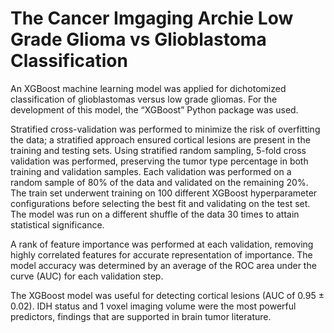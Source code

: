 # The Cancer Imgaging Archie Low Grade Glioma vs Glioblastoma Classification

An XGBoost machine learning model was applied for dichotomized classification of glioblastomas versus low grade gliomas. For the development of this model, the “XGBoost” Python package was used. 

Stratified cross-validation was performed to minimize the risk of overfitting the data; a stratified approach ensured cortical lesions are present in the training and testing sets. Using stratified random sampling, 5-fold cross validation was performed, preserving the tumor type percentage in both training and validation samples. Each validation was performed on a random sample of 80% of the data and validated on the remaining 20%. The train set underwent training on 100 different XGBoost hyperparameter configurations before selecting the best fit and validating on the test set. The model was run on a different shuffle of the data 30 times to attain statistical significance. 

A rank of feature importance was performed at each validation, removing highly correlated features for accurate representation of importance. The model accuracy was determined by an average of the ROC area under the curve (AUC) for each validation step. 

The XGBoost model was useful for detecting cortical lesions (AUC of 0.95 ± 0.02). IDH status and 1 voxel imaging volume were the most powerful predictors, findings that are supported in brain tumor literature.
